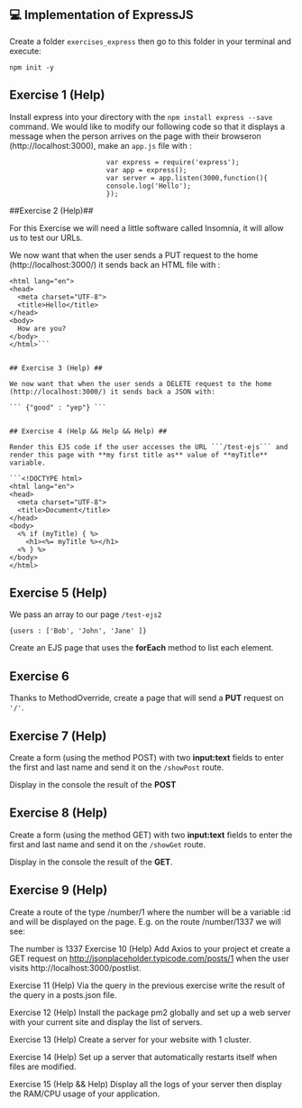 ## 💻 Implementation of ExpressJS ##  

Create a folder ```exercises_express``` then go to this folder in your terminal and execute:

```npm init -y```


## Exercise 1 (Help) ## 

Install express into your directory with the ```npm install express --save``` command.
We would like to modify our following code so that it displays a message when the person arrives on the page with their browseron (http://localhost:3000), make an ```app.js``` file with :

                            var express = require('express');
                            var app = express();
                            var server = app.listen(3000,function(){
                            console.log('Hello');
                            });


##Exercise 2 (Help)##  

For this Exercise we will need a little software called Insomnia, it will allow us to test our URLs.

We now want that when the user sends a PUT request to the home (http://localhost:3000/) it sends back an HTML file with :

```<!DOCTYPE html>
<html lang="en">
<head>
  <meta charset="UTF-8">
  <title>Hello</title>
</head>
<body>
  How are you?
</body>
</html>```


## Exercise 3 (Help) ## 

We now want that when the user sends a DELETE request to the home (http://localhost:3000/) it sends back a JSON with:

``` {"good" : "yep"} ```


## Exercise 4 (Help && Help && Help) ##

Render this EJS code if the user accesses the URL ```/test-ejs``` and render this page with **my first title as** value of **myTitle** variable.

```<!DOCTYPE html>
<html lang="en">
<head>
  <meta charset="UTF-8">
  <title>Document</title>
</head>
<body>
  <% if (myTitle) { %>
    <h1><%= myTitle %></h1>
  <% } %>
</body>
</html>
```


## Exercise 5 (Help) ## 

We pass an array to our page ```/test-ejs2```

```{users : ['Bob', 'John', 'Jane' ]}```

Create an EJS page that uses the **forEach** method to list each element.


## Exercise 6 ##  

Thanks to MethodOverride, create a page that will send a **PUT** request on ```'/'```.


## Exercise 7 (Help) ##    

Create a form (using the method POST) with two **input:text** fields to enter the first and last name and send it on the ```/showPost``` route.

Display in the console the result of the **POST**


## Exercise 8 (Help) ##  

Create a form (using the method GET) with two **input:text** fields to enter the first and last name and send it on the ```/showGet``` route.

Display in the console the result of the **GET**.


## Exercise 9 (Help) ##

Create a route of the type /number/1 where the number will be a variable :id and will be displayed on the page. E.g. on the route /number/1337 we will see:

The number is 1337
Exercise 10 (Help)
Add Axios to your project et create a GET request on http://jsonplaceholder.typicode.com/posts/1 when the user visits http://localhost:3000/postlist.

Exercise 11 (Help)
Via the query in the previous exercise write the result of the query in a posts.json file.

Exercise 12 (Help)
Install the package pm2 globally and set up a web server with your current site and display the list of servers.

Exercise 13 (Help)
Create a server for your website with 1 cluster.

Exercise 14 (Help)
Set up a server that automatically restarts itself when files are modified.

Exercise 15 (Help && Help)
Display all the logs of your server then display the RAM/CPU usage of your application.